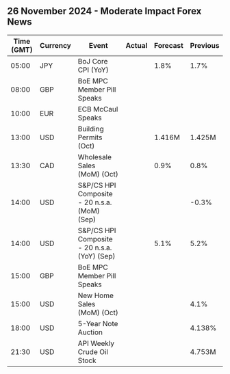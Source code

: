 ## 26 November 2024 - Moderate Impact Forex News

| Time (GMT) | Currency | Event | Actual | Forecast | Previous |
|------|----------|-------|--------|----------|----------|
| 05:00 | JPY | BoJ Core CPI (YoY) |  | 1.8% | 1.7% |
| 08:00 | GBP | BoE MPC Member Pill Speaks |  |  |  |
| 10:00 | EUR | ECB McCaul Speaks |  |  |  |
| 13:00 | USD | Building Permits (Oct) |  | 1.416M | 1.425M |
| 13:30 | CAD | Wholesale Sales (MoM) (Oct) |  | 0.9% | 0.8% |
| 14:00 | USD | S&P/CS HPI Composite - 20 n.s.a. (MoM) (Sep) |  |  | -0.3% |
| 14:00 | USD | S&P/CS HPI Composite - 20 n.s.a. (YoY) (Sep) |  | 5.1% | 5.2% |
| 15:00 | GBP | BoE MPC Member Pill Speaks |  |  |  |
| 15:00 | USD | New Home Sales (MoM) (Oct) |  |  | 4.1% |
| 18:00 | USD | 5-Year Note Auction |  |  | 4.138% |
| 21:30 | USD | API Weekly Crude Oil Stock |  |  | 4.753M |
